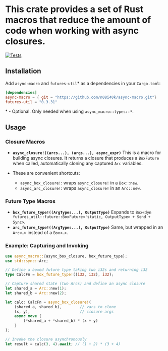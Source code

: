 # This crate provides a set of Rust macros that reduce the amount of code when working with async closures.

[![Tests](https://github.com/n08i40k/async-macro/actions/workflows/tests.yml/badge.svg)](https://github.com/n08i40k/async-macro/actions/workflows/tests.yml)

## Installation

Add `async-macro` and `futures-util`* as a dependencies in your `Cargo.toml`:

```toml
[dependencies]
async-macro = { git = "https://github.com/n08i40k/async-macro.git"}
futures-util = "0.3.31"
```

\* - Optional. Only needed when using `async_macro::types::*`.

## Usage

### Closure Macros

* **`async_closure!((arcs...), (args...), async_expr)`**
  This is a macro for building async closures. It returns a closure that produces a `BoxFuture` when called,
  automatically cloning any captured `Arc` variables.

* These are convenient shortcuts:
    * `async_box_closure!`: wraps `async_closure!` in a `Box::new`.
    * `async_arc_closure!`: wraps `async_closure!` in an `Arc::new`.

### Future Type Macros

* **`box_future_type!((ArgTypes...), OutputType)`**
  Expands to `Box<dyn futures_util::future::BoxFuture<'static, OutputType> + Send + Sync>`.
* **`arc_future_type!((ArgTypes...), OutputType)`**
  Same, but wrapped in an `Arc<…>` instead of a `Box<…>`.

### Example: Capturing and Invoking

```rust
use async_macro::{async_box_closure, box_future_type};
use std::sync::Arc;

// Define a boxed future type taking two i32s and returning i32
type CalcFn = box_future_type!((i32, i32), i32);

// Capture shared state (two Arcs) and define an async closure
let shared_a = Arc::new(1);
let shared_b = Arc::new(2);

let calc: CalcFn = async_box_closure!(
    (shared_a, shared_b),        // vars to clone
    (x, y),                      // closure args
    async move {
        (*shared_a + *shared_b) * (x + y)
    }
);

// Invoke the closure asynchronously
let result = calc(3, 4).await; // (1 + 2) * (3 + 4)
```